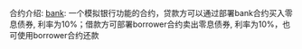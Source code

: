合约介绍: 
[bank](https://github.com/HaoningChen/MyContracts/blob/main/contracts/bank.sol): 一个模拟银行功能的合约，贷款方可以通过部署bank合约买入零息债券, 利率为10%；借款方可部署borrower合约卖出零息债券, 利率为10%，也可使用borrower合约还款
